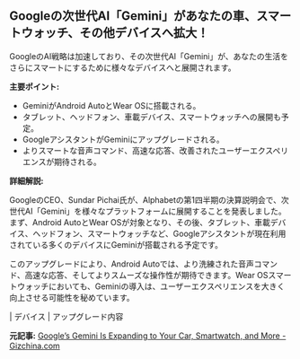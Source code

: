## Googleの次世代AI「Gemini」があなたの車、スマートウォッチ、その他デバイスへ拡大！

GoogleのAI戦略は加速しており、その次世代AI「Gemini」が、あなたの生活をさらにスマートにするために様々なデバイスへと展開されます。

**主要ポイント:**

* GeminiがAndroid AutoとWear OSに搭載される。
* タブレット、ヘッドフォン、車載デバイス、スマートウォッチへの展開も予定。
* GoogleアシスタントがGeminiにアップグレードされる。
* よりスマートな音声コマンド、高速な応答、改善されたユーザーエクスペリエンスが期待される。

**詳細解説:**

GoogleのCEO、Sundar Pichai氏が、Alphabetの第1四半期の決算説明会で、次世代AI「Gemini」を様々なプラットフォームに展開することを発表しました。まず、Android AutoとWear OSが対象となり、その後、タブレット、車載デバイス、ヘッドフォン、スマートウォッチなど、Googleアシスタントが現在利用されている多くのデバイスにGeminiが搭載される予定です。

このアップグレードにより、Android Autoでは、より洗練された音声コマンド、高速な応答、そしてよりスムーズな操作性が期待できます。Wear OSスマートウォッチにおいても、Geminiの導入は、ユーザーエクスペリエンスを大きく向上させる可能性を秘めています。

| デバイス | アップグレード内容 

**元記事:** [Google’s Gemini Is Expanding to Your Car, Smartwatch, and More - Gizchina.com](https://www.gizchina.com/2025/04/26/googles-gemini-is-expanding-to-your-car-smartwatch-and-more/)